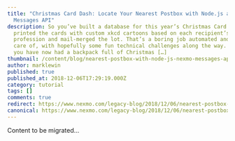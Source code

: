 ```yaml
---
title: "Christmas Card Dash: Locate Your Nearest Postbox with Node.js and the
  Messages API"
description: So you’ve built a database for this year’s Christmas Card list,
  printed the cards with custom xkcd cartoons based on each recipient’s
  profession and mail-merged the lot. That’s a boring job automated and taken
  care of, with hopefully some fun technical challenges along the way. Except
  you have now had a backpack full of Christmas […]
thumbnail: /content/blog/nearest-postbox-with-node-js-nexmo-messages-api-dr/christmas-card-dash.png
author: marklewin
published: true
published_at: 2018-12-06T17:29:19.000Z
category: tutorial
tags: []
comments: true
redirect: https://www.nexmo.com/legacy-blog/2018/12/06/nearest-postbox-with-node-js-nexmo-messages-api-dr
canonical: https://www.nexmo.com/legacy-blog/2018/12/06/nearest-postbox-with-node-js-nexmo-messages-api-dr
---
```


Content to be migrated...
